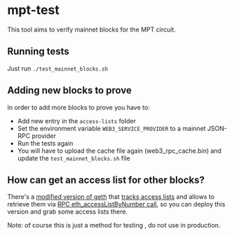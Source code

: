 # mpt-test

This tool aims to verify mainnet blocks for the MPT circuit.

## Running tests

Just run `./test_mainnet_blocks.sh`

## Adding new blocks to prove

In order to add more blocks to prove you have to:

- Add new entry in the `access-lists` folder
- Set the environment variable `WEB3_SERVICE_PROVIDER` to a mainnet JSON-RPC provider
- Run the tests again
- You will have to upload the cache file again (web3_rpc_cache.bin) and update the `test_mainnet_blocks.sh` file

## How can get an access list for other blocks?

There's a [modified version of geth](https://github.com/adria0/go-ethereum/tree/zklight) that [tracks access lists](https://github.com/adria0/go-ethereum/commit/fd2d7cea3747e1003a817cd18e200bf2b00be03c#diff-c3757dc9e9d868f63bc84a0cc67159c1d5c22cc5d8c9468757098f0492e0658cR1306) and allows to retrieve them via [RPC eth_accessListByNumber call](https://github.com/adria0/go-ethereum/commit/fd2d7cea3747e1003a817cd18e200bf2b00be03c#diff-c426ecd2f7d247753b9ea8c1cc003f21fa412661c1f967d203d4edf8163da344R1587), so you can deploy this version and grab some access lists there.

Note: of course this is just a method for testing , do not use in production.

